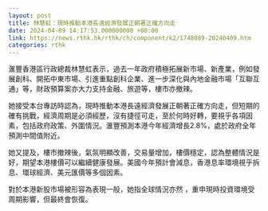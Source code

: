```yaml
---
layout: post
title: 林慧虹：現時推動本港長遠經濟發展正朝著正確方向走
date: 2024-04-09 14:17:53.000000000 +08:00
link: https://news.rthk.hk/rthk/ch/component/k2/1748089-20240409.htm
categories: rthk
---
```


滙豐香港區行政總裁林慧虹表示，過去一年政府積極拓展新市場、新產業，例如發展創科、開拓中東市場、引進重點創科企業、進一步深化與內地金融市場「互聯互通」等，財政預算案亦大力支持金融、旅遊等，樓市亦撤辣。

她接受本台專訪時認為，現時推動本港長遠經濟發展正朝著正確方向走，但短期的確有挑戰，經濟周期是必須經歷，沒有捷徑可走，至於何時好轉，要視乎各項因素，包括政府政策、外圍情況。滙豐預測本港今年經濟增長2.8%，處於政府全年預測中間值附近。

她又提及，樓市撤辣後，氣氛明顯改善，交易量增加，樓價穩定，認為整體情況是好，期望本港樓價可以繼續健康發展。美國今年預計會減息，香港息率環境視乎拆息、環球經濟、美元匯價等多個因素。

對於本港新股市場被形容為表現一般，她指全球情況亦然 ，重申現時投資環境受周期影響，但最終會恢復。
